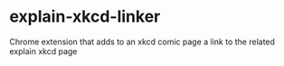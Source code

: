 # explain-xkcd-linker
Chrome extension that adds to an xkcd comic page a link to the related explain xkcd page
